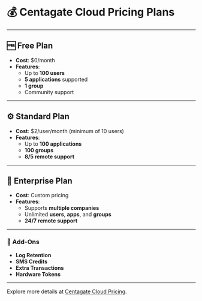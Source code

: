 # 💰 Centagate Cloud Pricing Plans

---

## 🆓 Free Plan

- **Cost**: $0/month  
- **Features**:
  - Up to **100 users**
  - **5 applications** supported
  - **1 group**
  - Community support

---

## ⚙️ Standard Plan

- **Cost**: $2/user/month (minimum of 10 users)  
- **Features**:
  - Up to **100 applications**
  - **100 groups**
  - **8/5 remote support**

---

## 🏢 Enterprise Plan

- **Cost**: Custom pricing  
- **Features**:
  - Supports **multiple companies**
  - Unlimited **users**, **apps**, and **groups**
  - **24/7 remote support**

---

### 📌 Add-Ons

- **Log Retention**
- **SMS Credits**
- **Extra Transactions**
- **Hardware Tokens**

---

Explore more details at [Centagate Cloud Pricing](https://centagatecloud.com/pricing/).  
